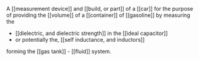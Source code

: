 A [[measurement device]] and [[build, or part]] of a [[car]] for the purpose of providing the [[volume]] of a [[container]] of [[gasoline]] by measuring the 

- [[dielectric, and dielectric strength]] in the [[ideal capacitor]]
- or potentially the, [[self inductance, and inductors]]

forming the [[gas tank]] - [[fluid]] system.